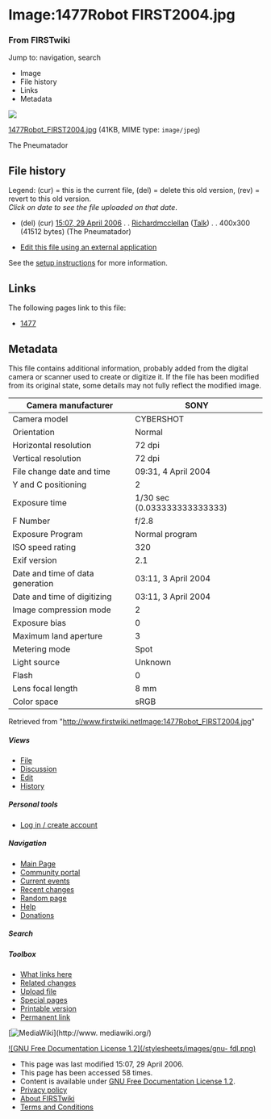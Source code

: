 

# Image:1477Robot FIRST2004.jpg

### From FIRSTwiki

Jump to: navigation, search

  * Image
  * File history
  * Links
  * Metadata

![](/media/9/96/1477Robot_FIRST2004.jpg)

[1477Robot_FIRST2004.jpg](/media/9/96/1477Robot_FIRST2004.jpg "1477Robot
FIRST2004.jpg" ) (41KB, MIME type: `image/jpeg`)

The Pneumatador

## File history

Legend: (cur) = this is the current file, (del) = delete this old version,
(rev) = revert to this old version.  
_Click on date to see the file uploaded on that date_.

  * (del) (cur) [15:07, 29 April 2006](/media/9/96/1477Robot_FIRST2004.jpg "/media/9/96/1477Robot FIRST2004.jpg" ) . . [Richardmcclellan](/index.php?title=User:Richardmcclellan&action=edit "User:Richardmcclellan" ) ([Talk](/index.php?title=User_talk:Richardmcclellan&action=edit "User talk:Richardmcclellan" )) . . 400x300 (41512 bytes) (The Pneumatador)
  

  * [Edit this file using an external application](/index.php?title=Image:1477Robot_FIRST2004.jpg&action=edit&externaledit=true&mode=file "Image:1477Robot FIRST2004.jpg" )

See the [setup
instructions](http://meta.wikimedia.org/wiki/Help:External_editors
"http://meta.wikimedia.org/wiki/Help:External_editors" ) for more information.

## Links

The following pages link to this file:

  * [1477](1477 "1477" )

## Metadata

This file contains additional information, probably added from the digital
camera or scanner used to create or digitize it. If the file has been modified
from its original state, some details may not fully reflect the modified
image.

Camera manufacturer |  SONY  
---|---  
Camera model |  CYBERSHOT  
Orientation |  Normal  
Horizontal resolution |  72 dpi  
Vertical resolution |  72 dpi  
File change date and time |  09:31, 4 April 2004  
Y and C positioning |  2  
Exposure time |  1/30 sec (0.033333333333333)  
F Number |  f/2.8  
Exposure Program |  Normal program  
ISO speed rating |  320  
Exif version |  2.1  
Date and time of data generation |  03:11, 3 April 2004  
Date and time of digitizing |  03:11, 3 April 2004  
Image compression mode |  2  
Exposure bias |  0  
Maximum land aperture |  3  
Metering mode |  Spot  
Light source |  Unknown  
Flash |  0  
Lens focal length |  8 mm  
Color space |  sRGB  
  
Retrieved from
"<http://www.firstwiki.netImage:1477Robot_FIRST2004.jpg>"

##### Views

  * [File](Image:1477Robot_FIRST2004.jpg)
  * [Discussion](/index.php?title=Image_talk:1477Robot_FIRST2004.jpg&action=edit)
  * [Edit](/index.php?title=Image:1477Robot_FIRST2004.jpg&action=edit)
  * [History](/index.php?title=Image:1477Robot_FIRST2004.jpg&action=history)

##### Personal tools

  * [Log in / create account](/index.php?title=Special:Userlogin&returnto=Image:1477Robot_FIRST2004.jpg)

[](Main_Page "Main Page" )

##### Navigation

  * [Main Page](Main_Page)
  * [Community portal](FIRSTwiki:Community_portal)
  * [Current events](Current_events)
  * [Recent changes](Special:Recentchanges)
  * [Random page](Special:Random)
  * [Help](FIRSTwiki:Help)
  * [Donations](FIRSTwiki:Site_support)

##### Search



##### Toolbox

  * [What links here](Special:Whatlinkshere/Image:1477Robot_FIRST2004.jpg)
  * [Related changes](Special:Recentchangeslinked/Image:1477Robot_FIRST2004.jpg)
  * [Upload file](Special:Upload)
  * [Special pages](Special:Specialpages)
  * [Printable version](/index.php?title=Image:1477Robot_FIRST2004.jpg&printable=yes)
  * [Permanent link](/index.php?title=Image:1477Robot_FIRST2004.jpg&oldid=46614)

[![MediaWiki](/skins/common/images/poweredby_mediawiki_88x31.png)](http://www.
mediawiki.org/)

[![GNU Free Documentation License 1.2](/stylesheets/images/gnu-
fdl.png)](http://www.gnu.org/copyleft/fdl.html)

  * This page was last modified 15:07, 29 April 2006.
  * This page has been accessed 58 times.
  * Content is available under [GNU Free Documentation License 1.2](http://www.gnu.org/copyleft/fdl.html "http://www.gnu.org/copyleft/fdl.html" ).
  * [Privacy policy](FIRSTwiki:Privacy_policy "FIRSTwiki:Privacy policy" )
  * [About FIRSTwiki](FIRSTwiki:About "FIRSTwiki:About" )
  * [Terms and Conditions](FIRSTwiki:Terms_and_conditions "FIRSTwiki:Terms and conditions" )

